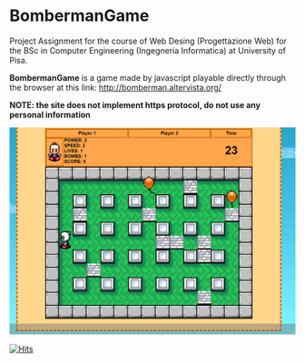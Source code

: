 # BombermanGame

Project Assignment for the course of Web Desing (Progettazione Web) for the BSc in Computer Engineering (Ingegneria Informatica) at University of Pisa.

**BombermanGame** is a game made by javascript playable directly through the browser at this link: http://bomberman.altervista.org/   

**NOTE: the site does not implement https protocol, do not use any personal information**

![Client Example](https://github.com/gerti98/BombermanGame/blob/master/screen.png)


[![Hits](https://hits.seeyoufarm.com/api/count/incr/badge.svg?url=https%3A%2F%2Fgithub.com%2Fgerti98%2FBombermanGame&count_bg=%2379C83D&title_bg=%23555555&icon=&icon_color=%23E7E7E7&title=hits&edge_flat=false)](https://hits.seeyoufarm.com)

